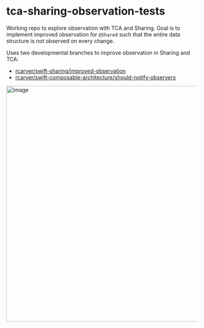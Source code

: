 # tca-sharing-observation-tests

Working repo to explore observation with TCA and Sharing. Goal is to implement improved observation for `@Shared` such that the entire data structure is not observed on every change.

Uses two developmental branches to improve observation in Sharing and TCA:

* [rcarver/swift-sharing/improved-observation](https://github.com/rcarver/swift-sharing/pull/2)
* [rcarver/swift-composable-architecture/should-notify-observers](https://github.com/rcarver/swift-composable-architecture/pull/1)

<img width="1368" height="621" alt="image" src="https://github.com/user-attachments/assets/783fcf78-f3a2-469c-8a57-c0ba9bf40050" />
